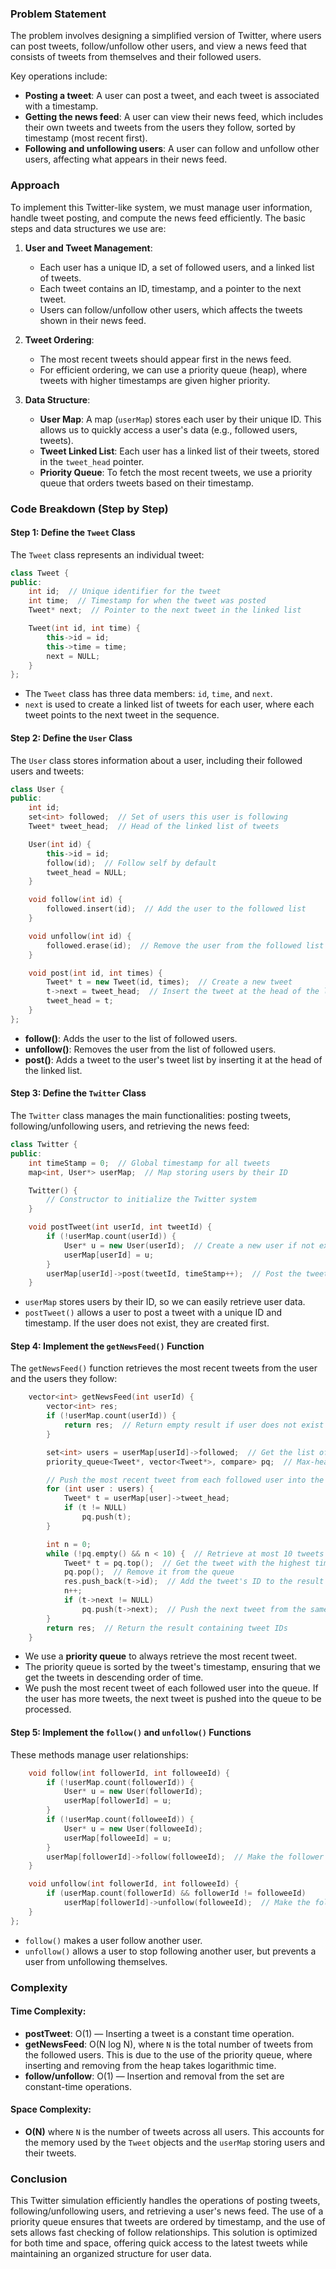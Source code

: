 ### Problem Statement

The problem involves designing a simplified version of Twitter, where users can post tweets, follow/unfollow other users, and view a news feed that consists of tweets from themselves and their followed users.

Key operations include:
- **Posting a tweet**: A user can post a tweet, and each tweet is associated with a timestamp.
- **Getting the news feed**: A user can view their news feed, which includes their own tweets and tweets from the users they follow, sorted by timestamp (most recent first).
- **Following and unfollowing users**: A user can follow and unfollow other users, affecting what appears in their news feed.

### Approach

To implement this Twitter-like system, we must manage user information, handle tweet posting, and compute the news feed efficiently. The basic steps and data structures we use are:

1. **User and Tweet Management**: 
   - Each user has a unique ID, a set of followed users, and a linked list of tweets.
   - Each tweet contains an ID, timestamp, and a pointer to the next tweet.
   - Users can follow/unfollow other users, which affects the tweets shown in their news feed.

2. **Tweet Ordering**:
   - The most recent tweets should appear first in the news feed.
   - For efficient ordering, we can use a priority queue (heap), where tweets with higher timestamps are given higher priority.
   
3. **Data Structure**:
   - **User Map**: A map (`userMap`) stores each user by their unique ID. This allows us to quickly access a user's data (e.g., followed users, tweets).
   - **Tweet Linked List**: Each user has a linked list of their tweets, stored in the `tweet_head` pointer.
   - **Priority Queue**: To fetch the most recent tweets, we use a priority queue that orders tweets based on their timestamp.

### Code Breakdown (Step by Step)

#### Step 1: Define the `Tweet` Class

The `Tweet` class represents an individual tweet:
```cpp
class Tweet {
public:
    int id;  // Unique identifier for the tweet
    int time;  // Timestamp for when the tweet was posted
    Tweet* next;  // Pointer to the next tweet in the linked list

    Tweet(int id, int time) {
        this->id = id;
        this->time = time;
        next = NULL;
    }
};
```
- The `Tweet` class has three data members: `id`, `time`, and `next`.
- `next` is used to create a linked list of tweets for each user, where each tweet points to the next tweet in the sequence.
  
#### Step 2: Define the `User` Class

The `User` class stores information about a user, including their followed users and tweets:
```cpp
class User {
public:
    int id;
    set<int> followed;  // Set of users this user is following
    Tweet* tweet_head;  // Head of the linked list of tweets

    User(int id) {
        this->id = id;
        follow(id);  // Follow self by default
        tweet_head = NULL;
    }

    void follow(int id) {
        followed.insert(id);  // Add the user to the followed list
    }

    void unfollow(int id) {
        followed.erase(id);  // Remove the user from the followed list
    }

    void post(int id, int times) {
        Tweet* t = new Tweet(id, times);  // Create a new tweet
        t->next = tweet_head;  // Insert the tweet at the head of the list
        tweet_head = t;
    }
};
```
- **follow()**: Adds the user to the list of followed users.
- **unfollow()**: Removes the user from the list of followed users.
- **post()**: Adds a tweet to the user's tweet list by inserting it at the head of the linked list.

#### Step 3: Define the `Twitter` Class

The `Twitter` class manages the main functionalities: posting tweets, following/unfollowing users, and retrieving the news feed:
```cpp
class Twitter {
public:
    int timeStamp = 0;  // Global timestamp for all tweets
    map<int, User*> userMap;  // Map storing users by their ID

    Twitter() {
        // Constructor to initialize the Twitter system
    }

    void postTweet(int userId, int tweetId) {
        if (!userMap.count(userId)) {
            User* u = new User(userId);  // Create a new user if not exists
            userMap[userId] = u;
        }
        userMap[userId]->post(tweetId, timeStamp++);  // Post the tweet with the current timestamp
    }
```
- `userMap` stores users by their ID, so we can easily retrieve user data.
- `postTweet()` allows a user to post a tweet with a unique ID and timestamp. If the user does not exist, they are created first.

#### Step 4: Implement the `getNewsFeed()` Function

The `getNewsFeed()` function retrieves the most recent tweets from the user and the users they follow:
```cpp
    vector<int> getNewsFeed(int userId) {
        vector<int> res;
        if (!userMap.count(userId)) {
            return res;  // Return empty result if user does not exist
        }

        set<int> users = userMap[userId]->followed;  // Get the list of users the user is following
        priority_queue<Tweet*, vector<Tweet*>, compare> pq;  // Max-heap to store tweets

        // Push the most recent tweet from each followed user into the priority queue
        for (int user : users) {
            Tweet* t = userMap[user]->tweet_head;
            if (t != NULL)
                pq.push(t);
        }

        int n = 0;
        while (!pq.empty() && n < 10) {  // Retrieve at most 10 tweets
            Tweet* t = pq.top();  // Get the tweet with the highest timestamp
            pq.pop();  // Remove it from the queue
            res.push_back(t->id);  // Add the tweet's ID to the result
            n++;
            if (t->next != NULL)
                pq.push(t->next);  // Push the next tweet from the same user
        }
        return res;  // Return the result containing tweet IDs
    }
```
- We use a **priority queue** to always retrieve the most recent tweet.
- The priority queue is sorted by the tweet's timestamp, ensuring that we get the tweets in descending order of time.
- We push the most recent tweet of each followed user into the queue. If the user has more tweets, the next tweet is pushed into the queue to be processed.

#### Step 5: Implement the `follow()` and `unfollow()` Functions

These methods manage user relationships:
```cpp
    void follow(int followerId, int followeeId) {
        if (!userMap.count(followerId)) {
            User* u = new User(followerId);
            userMap[followerId] = u;
        }
        if (!userMap.count(followeeId)) {
            User* u = new User(followeeId);
            userMap[followeeId] = u;
        }
        userMap[followerId]->follow(followeeId);  // Make the follower follow the followee
    }

    void unfollow(int followerId, int followeeId) {
        if (userMap.count(followerId) && followerId != followeeId)
            userMap[followerId]->unfollow(followeeId);  // Make the follower unfollow the followee
    }
};
```
- `follow()` makes a user follow another user.
- `unfollow()` allows a user to stop following another user, but prevents a user from unfollowing themselves.

### Complexity

#### Time Complexity:
- **postTweet**: O(1) — Inserting a tweet is a constant time operation.
- **getNewsFeed**: O(N log N), where `N` is the total number of tweets from the followed users. This is due to the use of the priority queue, where inserting and removing from the heap takes logarithmic time.
- **follow/unfollow**: O(1) — Insertion and removal from the set are constant-time operations.

#### Space Complexity:
- **O(N)** where `N` is the number of tweets across all users. This accounts for the memory used by the `Tweet` objects and the `userMap` storing users and their tweets.

### Conclusion

This Twitter simulation efficiently handles the operations of posting tweets, following/unfollowing users, and retrieving a user's news feed. The use of a priority queue ensures that tweets are ordered by timestamp, and the use of sets allows fast checking of follow relationships. This solution is optimized for both time and space, offering quick access to the latest tweets while maintaining an organized structure for user data.